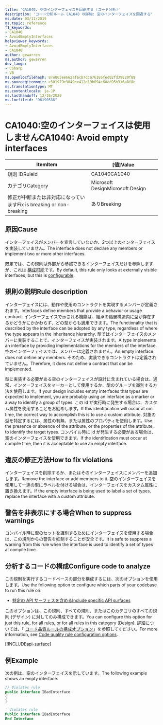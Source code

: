```yaml
---
title: 'CA1040: 空のインターフェイスを回避する (コード分析)'
description: 'コード分析ルール CA1040 の詳細: 空のインターフェイスを回避する'
ms.date: 03/11/2019
ms.topic: reference
f1_keywords:
- CA1040
- AvoidEmptyInterfaces
helpviewer_keywords:
- AvoidEmptyInterfaces
- CA1040
author: gewarren
ms.author: gewarren
dev_langs:
- CSharp
- VB
ms.openlocfilehash: 87e863ee662af6cb7dca76186fed02fd39820f89
ms.sourcegitcommit: e301979e3049ce412d19b094c60ed95b316a8f8c
ms.translationtype: MT
ms.contentlocale: ja-JP
ms.lasthandoff: 12/16/2020
ms.locfileid: "98190586"
---
```

# <a name="ca1040-avoid-empty-interfaces"></a><span data-ttu-id="45812-103">CA1040:空のインターフェイスは使用しません</span><span class="sxs-lookup"><span data-stu-id="45812-103">CA1040: Avoid empty interfaces</span></span>

| <span data-ttu-id="45812-104">Item</span><span class="sxs-lookup"><span data-stu-id="45812-104">Item</span></span>                                     | <span data-ttu-id="45812-105">[値]</span><span class="sxs-lookup"><span data-stu-id="45812-105">Value</span></span>            |
|------------------------------------------|------------------|
| <span data-ttu-id="45812-106">規則 ID</span><span class="sxs-lookup"><span data-stu-id="45812-106">RuleId</span></span>                                   | <span data-ttu-id="45812-107">CA1040</span><span class="sxs-lookup"><span data-stu-id="45812-107">CA1040</span></span>           |
| <span data-ttu-id="45812-108">カテゴリ</span><span class="sxs-lookup"><span data-stu-id="45812-108">Category</span></span>                                 | <span data-ttu-id="45812-109">Microsoft Design</span><span class="sxs-lookup"><span data-stu-id="45812-109">Microsoft.Design</span></span> |
| <span data-ttu-id="45812-110">修正が中断または非対応になっています</span><span class="sxs-lookup"><span data-stu-id="45812-110">Fix is breaking or non-breaking</span></span> | <span data-ttu-id="45812-111">あり</span><span class="sxs-lookup"><span data-stu-id="45812-111">Breaking</span></span>         |

## <a name="cause"></a><span data-ttu-id="45812-112">原因</span><span class="sxs-lookup"><span data-stu-id="45812-112">Cause</span></span>

<span data-ttu-id="45812-113">インターフェイスがメンバーを宣言していないか、2つ以上のインターフェイスを実装していません。</span><span class="sxs-lookup"><span data-stu-id="45812-113">The interface does not declare any members or implement two or more other interfaces.</span></span>

<span data-ttu-id="45812-114">既定では、この規則は外部から参照できるインターフェイスだけを参照しますが、これは [構成可能](#configure-code-to-analyze)です。</span><span class="sxs-lookup"><span data-stu-id="45812-114">By default, this rule only looks at externally visible interfaces, but this is [configurable](#configure-code-to-analyze).</span></span>

## <a name="rule-description"></a><span data-ttu-id="45812-115">規則の説明</span><span class="sxs-lookup"><span data-stu-id="45812-115">Rule description</span></span>

<span data-ttu-id="45812-116">インターフェイスには、動作や使用のコントラクトを実現するメンバーが定義されます。</span><span class="sxs-lookup"><span data-stu-id="45812-116">Interfaces define members that provide a behavior or usage contract.</span></span> <span data-ttu-id="45812-117">インターフェイスで示される機能は、継承の階層構造内に型が存在するかどうかにかかわらず、どの型からも適用できます。</span><span class="sxs-lookup"><span data-stu-id="45812-117">The functionality that is described by the interface can be adopted by any type, regardless of where the type appears in the inheritance hierarchy.</span></span> <span data-ttu-id="45812-118">型ではインターフェイスのメンバーに実装することで、インターフェイスが実装されます。</span><span class="sxs-lookup"><span data-stu-id="45812-118">A type implements an interface by providing implementations for the members of the interface.</span></span> <span data-ttu-id="45812-119">空のインターフェイスでは、メンバーは定義されません。</span><span class="sxs-lookup"><span data-stu-id="45812-119">An empty interface does not define any members.</span></span> <span data-ttu-id="45812-120">そのため、実装できるコントラクトは定義されていません。</span><span class="sxs-lookup"><span data-stu-id="45812-120">Therefore, it does not define a contract that can be implemented.</span></span>

<span data-ttu-id="45812-121">型に実装する必要がある空のインターフェイスが設計に含まれている場合は、通常、インターフェイスをマーカーとして使用するか、型のグループを識別する方法を使用します。</span><span class="sxs-lookup"><span data-stu-id="45812-121">If your design includes empty interfaces that types are expected to implement, you are probably using an interface as a marker or a way to identify a group of types.</span></span> <span data-ttu-id="45812-122">この id が実行時に発生する場合は、カスタム属性を使用することをお勧めします。</span><span class="sxs-lookup"><span data-stu-id="45812-122">If this identification will occur at run time, the correct way to accomplish this is to use a custom attribute.</span></span> <span data-ttu-id="45812-123">対象の型を特定するには、属性の有無、または属性のプロパティを使用します。</span><span class="sxs-lookup"><span data-stu-id="45812-123">Use the presence or absence of the attribute, or the properties of the attribute, to identify the target types.</span></span> <span data-ttu-id="45812-124">コンパイル時に id が発生する必要がある場合は、空のインターフェイスを使用できます。</span><span class="sxs-lookup"><span data-stu-id="45812-124">If the identification must occur at compile time, then it is acceptable to use an empty interface.</span></span>

## <a name="how-to-fix-violations"></a><span data-ttu-id="45812-125">違反の修正方法</span><span class="sxs-lookup"><span data-stu-id="45812-125">How to fix violations</span></span>

<span data-ttu-id="45812-126">インターフェイスを削除するか、またはそのインターフェイスにメンバーを追加します。</span><span class="sxs-lookup"><span data-stu-id="45812-126">Remove the interface or add members to it.</span></span> <span data-ttu-id="45812-127">空のインターフェイスを使用して一連の型にラベルを付ける場合は、インターフェイスをカスタム属性に置き換えます。</span><span class="sxs-lookup"><span data-stu-id="45812-127">If the empty interface is being used to label a set of types, replace the interface with a custom attribute.</span></span>

## <a name="when-to-suppress-warnings"></a><span data-ttu-id="45812-128">警告を非表示にする場合</span><span class="sxs-lookup"><span data-stu-id="45812-128">When to suppress warnings</span></span>

<span data-ttu-id="45812-129">コンパイル時に型のセットを識別するためにインターフェイスを使用する場合は、この規則からの警告を抑制することが安全です。</span><span class="sxs-lookup"><span data-stu-id="45812-129">It is safe to suppress a warning from this rule when the interface is used to identify a set of types at compile time.</span></span>

## <a name="configure-code-to-analyze"></a><span data-ttu-id="45812-130">分析するコードの構成</span><span class="sxs-lookup"><span data-stu-id="45812-130">Configure code to analyze</span></span>

<span data-ttu-id="45812-131">この規則を実行するコードベースの部分を構成するには、次のオプションを使用します。</span><span class="sxs-lookup"><span data-stu-id="45812-131">Use the following option to configure which parts of your codebase to run this rule on.</span></span>

- [<span data-ttu-id="45812-132">特定の API サーフェスを含める</span><span class="sxs-lookup"><span data-stu-id="45812-132">Include specific API surfaces</span></span>](#include-specific-api-surfaces)

<span data-ttu-id="45812-133">このオプションは、この規則、すべての規則、またはこのカテゴリのすべての規則 (デザイン) に対してのみ構成できます。</span><span class="sxs-lookup"><span data-stu-id="45812-133">You can configure this option for just this rule, for all rules, or for all rules in this category (Design).</span></span> <span data-ttu-id="45812-134">詳細については、「 [コード品質ルールの構成オプション](../code-quality-rule-options.md)」を参照してください。</span><span class="sxs-lookup"><span data-stu-id="45812-134">For more information, see [Code quality rule configuration options](../code-quality-rule-options.md).</span></span>

[!INCLUDE[api-surface](~/includes/code-analysis/api-surface.md)]

## <a name="example"></a><span data-ttu-id="45812-135">例</span><span class="sxs-lookup"><span data-stu-id="45812-135">Example</span></span>

<span data-ttu-id="45812-136">次の例は、空のインターフェイスを示しています。</span><span class="sxs-lookup"><span data-stu-id="45812-136">The following example shows an empty interface.</span></span>

```csharp
// Violates rule
public interface IBadInterface
{
}
```

```vb
' Violates rule
Public Interface IBadInterface
End Interface
```
